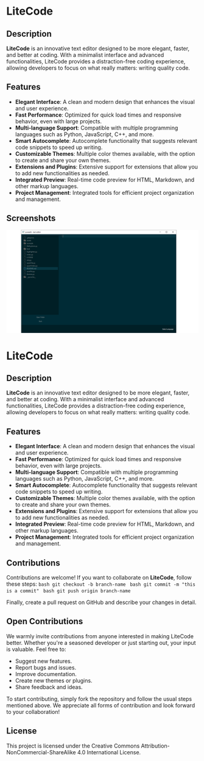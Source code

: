 # LiteCode

## Description

**LiteCode** is an innovative text editor designed to be more elegant, faster, and better at coding. With a minimalist interface and advanced functionalities, LiteCode provides a distraction-free coding experience, allowing developers to focus on what really matters: writing quality code.

## Features

- **Elegant Interface**: A clean and modern design that enhances the visual and user experience.
- **Fast Performance**: Optimized for quick load times and responsive behavior, even with large projects.
- **Multi-language Support**: Compatible with multiple programming languages such as Python, JavaScript, C++, and more.
- **Smart Autocomplete**: Autocomplete functionality that suggests relevant code snippets to speed up writing.
- **Customizable Themes**: Multiple color themes available, with the option to create and share your own themes.
- **Extensions and Plugins**: Extensive support for extensions that allow you to add new functionalities as needed.
- **Integrated Preview**: Real-time code preview for HTML, Markdown, and other markup languages.
- **Project Management**: Integrated tools for efficient project organization and management.

## Screenshots
<img src="assets/screenshots/screenshot.png" alt="Screenshots" />

# LiteCode

## Description

**LiteCode** is an innovative text editor designed to be more elegant, faster, and better at coding. With a minimalist interface and advanced functionalities, LiteCode provides a distraction-free coding experience, allowing developers to focus on what really matters: writing quality code.

## Features

- **Elegant Interface**: A clean and modern design that enhances the visual and user experience.
- **Fast Performance**: Optimized for quick load times and responsive behavior, even with large projects.
- **Multi-language Support**: Compatible with multiple programming languages such as Python, JavaScript, C++, and more.
- **Smart Autocomplete**: Autocomplete functionality that suggests relevant code snippets to speed up writing.
- **Customizable Themes**: Multiple color themes available, with the option to create and share your own themes.
- **Extensions and Plugins**: Extensive support for extensions that allow you to add new functionalities as needed.
- **Integrated Preview**: Real-time code preview for HTML, Markdown, and other markup languages.
- **Project Management**: Integrated tools for efficient project organization and management.

## Contributions

Contributions are welcome! If you want to collaborate on **LiteCode**, follow these steps:
``bash
git checkout -b branch-name
``
``bash
git commit -m "this is a commit"
``
``bash
git push origin branch-name
``

Finally, create a pull request on GitHub and describe your changes in detail.

## Open Contributions

We warmly invite contributions from anyone interested in making LiteCode better. Whether you're a seasoned developer or just starting out, your input is valuable. Feel free to:

- Suggest new features.
- Report bugs and issues.
- Improve documentation.
- Create new themes or plugins.
- Share feedback and ideas.

To start contributing, simply fork the repository and follow the usual steps mentioned above. We appreciate all forms of contribution and look forward to your collaboration!

## License

This project is licensed under the Creative Commons Attribution-NonCommercial-ShareAlike 4.0 International License.

